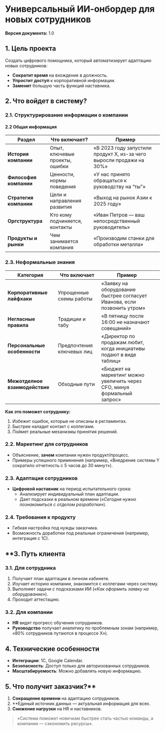 # **Универсальный ИИ-онбордер для новых сотрудников**  
**Версия документа:** 1.0  

## **1. Цель проекта**  
Создать цифрового помощника, который автоматизирует адаптацию новых сотрудников:  
- **Сократит время** на вхождение в должность.  
- **Упростит доступ** к корпоративной информации.  
- **Заменит** большую часть функций наставника.  
## **2. Что войдет в систему?**  
### **2.1. Структурирование информации о компании**  
#### **2.2 Общая информация**  
| Раздел                 | Что включает?                  | Пример                                                               |
| ---------------------- | ------------------------------ | -------------------------------------------------------------------- |
| **История компании**   | Опыт, ключевые проекты, ошибки | «В 2023 году запустили продукт X, из-за чего выросли продажи на 30%» |
| **Философия компании** | Ценности, нормы поведения      | «У нас принято обращаться к руководству на “ты”»                     |
| **Стратегия компании** | Цели и направления развития    | «Выход на рынок Азии к 2025 году»                                    |
| **Оргструктура**       | Кто кому подчиняется, контакты | «Иван Петров — ваш непосредственный руководитель»                    |
| **Продукты и рынки**   | Чем занимается компания        | «Производим станки для обработки металла»                            |
### **2.3. Неформальные знания**    
| Категория                      | Что включает              | Пример                                                                   |     |
| ------------------------------ | ------------------------- | ------------------------------------------------------------------------ | --- |
| **Корпоративные лайфхаки**     | Упрощенные схемы работы   | «Заявку на оборудование быстрее согласует Иванова, если позвонить утром» |     |
| **Негласные правила**          | Традиции и табу           | «В пятницу после 16:00 не назначают совещаний»                           |     |
| **Персональные особенности**   | Предпочтения ключевых лиц | «Директор по продажам любит, когда инициативы подают в виде таблиц»      |     |
| **Межотделное взаимодействие** | Обходные пути             | «Бюджет на маркетинг можно увеличить через CFO, минуя формальный запрос» |     |
**Как это поможет сотруднику:**  
1. Избежит ошибок, которые не описаны в регламентах.  
2. Быстрее наладит контакт с коллегами.  
3. Поймет реальные механизмы принятия решений.  
### **2.2. Маркетинг для сотрудников**  
- Объяснение, **зачем** компании нужен продукт/процесс.  
- Примеры успешного применения (например, «Внедрение системы Y сократило отчетность с 5 часов до 30 минут»).  
### **2.3. Адаптация сотрудников**  
- **Цифровой наставник** на период испытательного срока:  
  - Анализирует индивидуальный план адаптации.  
  - Дает подсказки в реальном времени (*«Сегодня нужно познакомиться с отделом разработки»*).    
### **2.4. Требования к продукту**  
- Гибкая настройка под нужды заказчика.  
- Возможность доработки под реальные ограничения (например, интеграция с 1С).  

## **3. Путь клиента
### **3.1. Для сотрудника**  
1. Получает план адаптации в личном кабинете.  
2. Изучает историю компании, знакомится с коллегами через систему.  
3. Выполняет задачи с подсказками ИИ (*«Как оформить заявку на оборудование»*).  
4. Проходит аттестацию.
### **3.2. Для компании**  
- **HR** видят прогресс обучения сотрудников.  
- **Руководство** получает аналитику по проблемным зонам (например, «80% сотрудников путаются в процессе X»).  

## **4. Технические особенности**  
- **Интеграции**: 1С, Google Calendar.  
- **Безопасность**: Доступ только для авторизованных сотрудников.  
- **Масштабируемость**: Можно добавлять новую информацию.  

## 5. Что получит заказчик?**  
1. **Сокращение времени** на адаптацию сотрудников.  
2. **Единый источник данных — актуальная информация для всех.  
3. **Снижение нагрузки** на HR и наставников.  

> «Система поможет новичкам быстрее стать частью команды, а компании — сэкономить ресурсы».  
